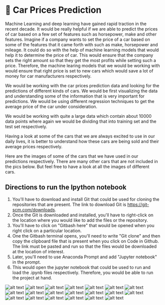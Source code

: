 # 🚙 Car Prices Prediction 


Machine Learning and deep learning have gained rapid traction in the recent decade. It would be really helpful if we are able to predict the prices of car based on a few set of features such as horsepower, make and other features. Imagine if a company wants to set the price of a car based on some of the features that it came forth with such as make, horsepower and mileage. It could do so with the help of machine learning models that would help it to determine the price of car. This would ensure that the company sets the right amount so that they get the most profits while setting such a price. Therefore, the machine learing models that we would be working with would ensure that right price is set to new cars which would save a lot of money for car manufacturers respectively. 

We would be working with the car prices prediction data and looking for the predictions of different kinds of cars. We would be first visualizing the data and understanding some of the information that is very important for predictions. We would be using different regression techniques to get the average price of the car under consideration.

We would be working with quite a large data which contain about 10000 data points where again we would be dividing that into training set and the test set respectively. 

Having a look at some of the cars that we are always excited to use in our daily lives, it is better to understand how these cars are being sold and their average prices respectively. 

Here are the images of some of the cars that we have used in our predictions respectively. There are many other cars that are not included in the pics below. But feel free to have a look at all the images of different cars. 

## Directions to run the Ipython notebook 

1. You'll have to download and install Git that could be used for cloning the repositories that are present. The link to download Git is https://git-scm.com/downloads.
2. Once the Git is downloaded and installed, you'll have to right-click on the location where you would like to add the files or the repository. 
3. You'll have to click on "Gitbash here" that would be opened when you right click on a particular location. 
4. One the Gitbash terminal opens, you'll need to write "Git clone" and then copy the clipboard file that is present when you click on Code in Github. The link must be pasted and run so that the files would be downloaded at the location of interest. 
5. Later, you'll need to use Anaconda Prompt and add "Jupyter notebook" in the prompt. 
6. This would open the jupyter notebook that could be used to run and load the .ipynb files respectively. Therefore, you would be able to run the project at hand. 

![alt text](https://media.wired.com/photos/59547e60ce3e5e760d52d429/191:100/w_1280,c_limit/02_Bugatti-VGT_photo_ext_WEB.jpg)
![alt text](https://s1.cdn.autoevolution.com/images/models/AUDI_A3-Sportback-2020_main.jpg)
![alt text](https://robbreport.com/wp-content/uploads/2020/07/6-3.jpg?w=1000)
![alt text](https://hips.hearstapps.com/hmg-prod.s3.amazonaws.com/images/2020-mercedes-maybach-s650-mmp-1-1578591259.jpg?crop=0.998xw:0.889xh;0.00160xw,0.00855xh&resize=640:*)
![alt text](https://hips.hearstapps.com/hmg-prod.s3.amazonaws.com/images/p90378219-highres-1575322323.jpg?crop=1.00xw:0.752xh;0,0.139xh&resize=640:*)
![alt text](https://hips.hearstapps.com/hmg-prod.s3.amazonaws.com/images/2021-lotus-evora-gt-mmp-1-1606234124.jpg?crop=1xw:0.84375xh;center,top&resize=480:*)
![alt text](https://hips.hearstapps.com/hmg-prod.s3.amazonaws.com/images/2021-dodge-challenger-mmp-1-1599685173.jpg?crop=0.976xw:1xh;center,top&resize=480:*)
![alt text](https://www.carscoops.com/wp-content/uploads/2020/05/Hummer-H1-2025-44.jpg)
![alt text](https://media.ed.edmunds-media.com/chrysler/300/2021/oem/2021_chrysler_300_sedan_s_fq_oem_3_1600.jpg)
![alt text](https://cdn.cnn.com/cnnnext/dam/assets/180926103939-mclaren.jpg)
![alt text](https://hips.hearstapps.com/hmg-prod.s3.amazonaws.com/images/2020-gmc-yukon-mmp-1-1579200879.jpg?crop=0.995xw:0.889xh;0.00481xw,0.0514xh&resize=1200:*)
![alt text](https://www.motorious.com/content/images/2020/07/1976-pontiac-trans-am-6.jpg)
![alt text](https://s3.amazonaws.com/www.autowise.com/wp-content/uploads/2017/09/30160415/w30-e1504521087386.jpg)
![alt text](https://hips.hearstapps.com/hmg-prod.s3.amazonaws.com/images/lincolncontinentalcoachdoors-03-hr-1570196877.jpg)
![alt text](https://o.aolcdn.com/images/dims3/GLOB/legacy_thumbnail/800x450/format/jpg/quality/85/http://www.blogcdn.com/www.autoblog.com/media/2010/07/spyker.jpg)
![alt text](https://www.gannett-cdn.com/presto/2019/10/04/PDTF/5a5966f7-e60b-42ef-8e72-0d3d4df01b79-2020-Cadillac-Escalade-002.jpg)
![alt text](https://upload.wikimedia.org/wikipedia/commons/5/5d/2008_Scion_xB.jpg)
![alt text](https://specials-images.forbesimg.com/imageserve/5fb4141495f848590f72a25e/960x0.jpg?fit=scale)
![alt text](https://media.ed.edmunds-media.com/maserati/levante/2019/oem/2019_maserati_levante_4dr-suv_trofeo_fq_oem_2_1600.jpg)
![alt text](https://www.automobilemag.com/uploads/sites/11/2019/08/Subaru-WRX-STI-209.jpg)
